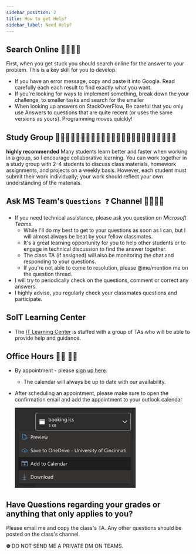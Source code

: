 ```yaml
---
sidebar_position: 2
title: How to get Help?
sidebar_label: Need Help?
---
```

## Search Online 🕵️‍♂️🕵️‍♀️

First, when you get stuck you should search online for the answer to your problem. This is a key skill for you to develop.

- If you have an error message, copy and paste it into Google. Read carefully each each result to find exactly what you want.
- If you're looking for ways to implement something, break down the your challenge, to smaller tasks and search for the smaller
- When looking up answers on StackOverFlow, Be careful that you only use Answers to questions that are quite recent (or uses the same versions as yours). Programming moves quickly!

## Study Group 👨🏽‍💻👩🏼‍💻👨🏾‍💻👨🏻‍💻👩🏽‍💻👨🏼‍💻👩🏾‍💻👩🏻‍💻

**highly recommended**
Many students learn better and faster when working in a group, so I encourage collaborative learning. You can work together in a study group with 2–4 students to discuss class materials, homework assignments, and projects on a weekly basis. However, each student must submit their work individually; your work should reflect your own understanding of the materials.

## Ask MS Team's `Questions ❓` Channel 🙋‍♀️🙋‍♂️

- If you need technical assistance, please ask you question on *Microsoft Teams*.
  - While I'll do my best to get to your questions as soon as I can, but I will almost always be beat by your fellow classmates.
  - It's a great learning opportunity for you to help other students or to engage in technical discussion to find the answer together.
  - The class TA (if assigned) will also be monitoring the chat and responding to your questions.
  - If you're not able to come to resolution, please @me/mention me on the question thread.
- I will try to periodically check on the questions, comment or correct any answers.
- I highly advise, you regularly check your classmates questions and participate.

## SoIT Learning Center

- The [IT Learning Center](https://cech.uc.edu/schools/it/centers/itlearningcenter01.html) is staffed with a group of TAs who will be able to provide help and guidance.

## Office Hours 👨‍🏫 👨‍💻

- By appointment - please [sign up here](https://outlook.office365.com/owa/calendar/OfficeHours@mailuc.onmicrosoft.com/bookings/s/EjGKKRXxgE6Ppb4z3AH9lg2).
  - The calendar will always be up to date with our availability.
- After scheduling an appointment, please make sure to open the confirmation email and add the appointment to your outlook calendar

    ![Screenshot showing the calendar event and the add to calendar button](/img/booking-appt.png)

## Have Questions regarding your grades or anything that only applies to you?

Please email me and copy the class's TA. Any other questions should be posted on the class's channel.

⛔️ DO NOT SEND ME A PRIVATE DM ON TEAMS.

